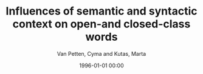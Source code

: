 ---
layout: post
title: Influences of semantic and syntactic context on open-and closed-class words

date: 1996-01-01 00:00
author: Van Petten, Cyma and Kutas, Marta
journal: Memory \& Cognition

year: 1991
---